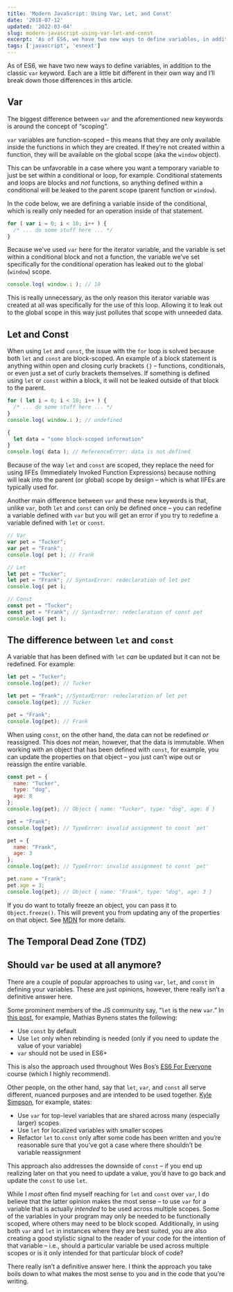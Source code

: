 ```yaml
---
title: 'Modern JavaScript: Using Var, Let, and Const'
date: '2018-07-12'
updated: '2022-03-04'
slug: modern-javascript-using-var-let-and-const
excerpt: 'As of ES6, we have two new ways to define variables, in addition to the classic var keyword. Each are a little bit different in their own way and I’ll break down those differences in this article.'
tags: ['javascript', 'esnext']
---
```


As of ES6, we have two new ways to define variables, in addition to the classic `var` keyword. Each are a little bit different in their own way and I’ll break down those differences in this article.

## Var

The biggest difference between `var` and the aforementioned new keywords is around the concept of “scoping”.

`var` variables are function-scoped – this means that they are only available inside the functions in which they are created. If they’re not created within a function, they will be available on the global scope (aka the `window` object).

This can be unfavorable in a case where you want a temporary variable to just be set within a conditional or loop, for example. Conditional statements and loops are blocks and *not* functions, so anything defined within a conditional will be leaked to the parent scope (parent function or `window`).

In the code below, we are defining a variable inside of the conditional, which is really only needed for an operation inside of that statement.

```javascript
for ( var i = 0; i < 10; i++ ) {
  /* ... do some stuff here ... */
}
```

Because we’ve used `var` here for the iterator variable, and the variable is set within a conditional block and not a function, the variable we’ve set specifically for the conditional operation has leaked out to the global (`window`) scope.

```javascript
console.log( window.i ); // 10

```

This is really unnecessary, as the only reason this iterator variable was created at all was specifically for the use of this loop. Allowing it to leak out to the global scope in this way just pollutes that scope with unneeded data.

## Let and Const

When using `let` and `const`, the issue with the `for` loop is solved because both `let` and `const` are block-scoped. An example of a block statement is anything within open and closing curly brackets `{}` – functions, conditionals, or even just a set of curly brackets themselves. If something is defined using `let` or `const` within a block, it will not be leaked outside of that block to the parent.

```javascript
for ( let i = 0; i < 10; i++ ) {
  /* ... do some stuff here ... */
}
console.log( window.i ); // undefined

{
  let data = "some block-scoped information"
}
console.log( data ); // ReferenceError: data is not defined
```

Because of the way `let` and `const` are scoped, they replace the need for using IIFEs (Immediately Invoked Function Expressions) because nothing will leak into the parent (or global) scope by design – which is what IIFEs are typically used for.

Another main difference between `var` and these new keywords is that, unlike `var`, both `let` and `const` can only be defined once – you can redefine a variable defined with `var` but you will get an error if you try to redefine a variable defined with `let` or `const`.

```javascript
// Var
var pet = "Tucker";
var pet = "Frank";
console.log( pet ); // Frank

// Let
let pet = "Tucker";
let pet = "Frank"; // SyntaxError: redeclaration of let pet
console.log( pet );

// Const
const pet = "Tucker";
const pet = "Frank"; // SyntaxError: redeclaration of const pet
console.log( pet );
```

## The difference between `let` and `const`

A variable that has been defined with `let` *can* be updated but it can not be redefined. For example:

```javascript
let pet = "Tucker";
console.log(pet); // Tucker

let pet = "Frank"; //SyntaxError: redeclaration of let pet
console.log(pet); // Tucker

pet = "Frank";
console.log(pet); // Frank
```

When using `const`, on the other hand, the data can not be redefined *or* reassigned. This does *not* mean, however, that the data is immutable. When working with an object that has been defined with `const`, for example, you can update the properties on that object – you just can’t wipe out or reassign the entire variable.

```javascript
const pet = {
  name: "Tucker",
  type: "dog",
  age: 8
};
console.log(pet); // Object { name: "Tucker", type: "dog", age: 8 }

pet = "Frank";
console.log(pet); // TypeError: invalid assignment to const `pet'

pet = {
  name: "Frank",
  age: 3
};
console.log(pet); // TypeError: invalid assignment to const `pet'

pet.name = "Frank";
pet.age = 3;
console.log(pet); // Object { name: "Frank", type: "dog", age: 3 }
```

If you do want to totally freeze an object, you can pass it to `Object.freeze()`. This will prevent you from updating any of the properties on that object. See [MDN](https://developer.mozilla.org/en-US/docs/Web/JavaScript/Reference/Global_Objects/Object/freeze) for more details.

## The Temporal Dead Zone (TDZ)



## Should `var` be used at all anymore?

There are a couple of popular approaches to using `var`, `let`, and `const` in defining your variables. These are just opinions, however, there really isn’t a definitive answer here.

Some prominent members of the JS community say, “`let` is the new `var`.” In [this post](https://mathiasbynens.be/notes/es6-const), for example, Mathias Bynens states the following:

- Use `const` by default
- Use `let` only when rebinding is needed (only if you need to update the value of your variable)
- `var` should not be used in ES6+

This is also the approach used throughout Wes Bos’s [ES6 For Everyone](https://es6.io/) course (which I highly recommend).

Other people, on the other hand, say that `let`, `var`, and `const` all serve different, nuanced purposes and are intended to be used together. [Kyle Simpson](https://me.getify.com/), for example, states:

- Use `var` for top-level variables that are shared across many (especially larger) scopes
- Use `let` for localized variables with smaller scopes
- Refactor `let` to `const` only after some code has been written and you’re reasonable sure that you’ve got a case where there shouldn’t be variable reassignment

This approach also addresses the downside of `const` – if you end up realizing later on that you need to update a value, you’d have to go back and update the `const` to use `let`.

While I *most* often find myself reaching for `let` and `const` over `var`, I do believe that the latter opinion makes the most sense – to use `var` for a variable that is actually *intended* to be used across multiple scopes. Some of the variables in your program may only be needed to be functionally scoped, where others may need to be block scoped. Additionally, in using both `var` and `let` in instances where they are best suited, you are also creating a good stylistic signal to the reader of your code for the intention of that variable – i.e., should a particular variable be used across multiple scopes or is it only intended for that particular block of code?

There really isn’t a definitive answer here. I think the approach you take boils down to what makes the most sense to you and in the code that you’re writing.